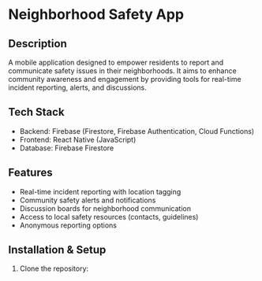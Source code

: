 # Neighborhood Safety App

## Description
A mobile application designed to empower residents to report and communicate safety issues in their neighborhoods. It aims to enhance community awareness and engagement by providing tools for real-time incident reporting, alerts, and discussions.

## Tech Stack
- Backend: Firebase (Firestore, Firebase Authentication, Cloud Functions)
- Frontend: React Native (JavaScript)
- Database: Firebase Firestore

## Features
- Real-time incident reporting with location tagging
- Community safety alerts and notifications
- Discussion boards for neighborhood communication
- Access to local safety resources (contacts, guidelines)
- Anonymous reporting options

## Installation & Setup
1. Clone the repository:
